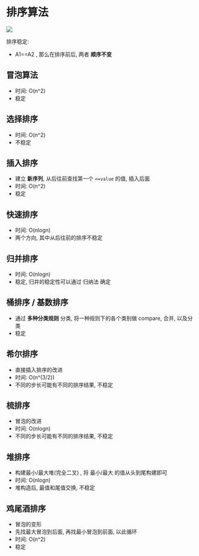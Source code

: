 # 排序算法

![](https://zhuanlan.zhihu.com/p/34421623)

排序稳定:
- A1==A2 , 那么在排序前后, 两者 **顺序不变**

## 冒泡算法

- 时间: O(n^2)
- 稳定

## 选择排序

- 时间: O(n^2)
- 不稳定

## 插入排序

- 建立 **新序列**, 从后往前查找第一个 `<=value` 的值, 插入后面
- 时间: O(n^2)
- 稳定

## 快速排序

- 时间: O(nlogn)
- 两个方向, 其中从后往前的排序不稳定

## 归并排序

- 时间: O(nlogn)
- 稳定, 归并的稳定性可以通过 归纳法 确定

## 桶排序 / 基数排序

- 通过 **多种分类规则** 分类, 将一种规则下的各个类别做 compare, 合并, 以及分类
- 稳定

## 希尔排序

- 直接插入排序的改进
- 时间: O(n^(3/2))
- 不同的步长可能有不同的排序结果, 不稳定

## 梳排序

- 冒泡的改进
- 时间: O(nlogn)
- 不同的步长可能有不同的排序结果, 不稳定

## 堆排序

- 构建最小/最大堆(完全二叉) , 将 最小/最大 的值从头到尾构建即可
- 时间: O(nlogn)
- 堆构造后, 最值和尾值交换, 不稳定

## 鸡尾酒排序

- 冒泡的变形
- 先找最大冒泡到后面, 再找最小冒泡到前面, 以此循环
- 时间: O(n^2)
- 稳定
